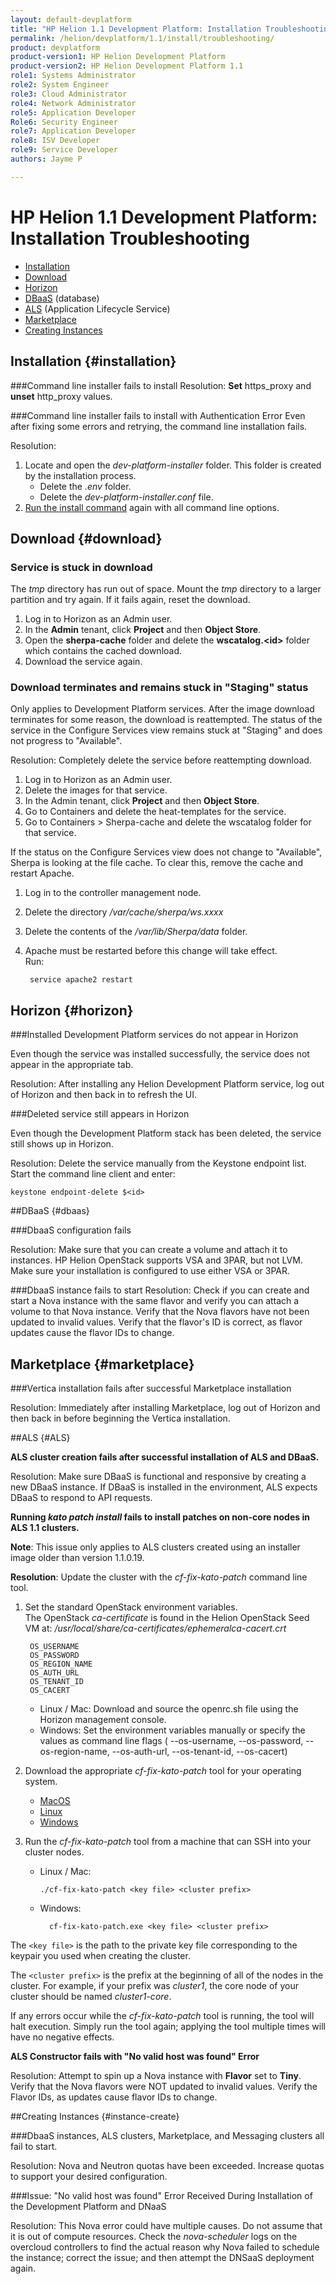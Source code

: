 ```yaml
---
layout: default-devplatform
title: "HP Helion 1.1 Development Platform: Installation Troubleshooting"
permalink: /helion/devplatform/1.1/install/troubleshooting/
product: devplatform
product-version1: HP Helion Development Platform
product-version2: HP Helion Development Platform 1.1
role1: Systems Administrator 
role2: System Engineer
role3: Cloud Administrator
role4: Network Administrator
role5: Application Developer
Role6: Security Engineer
role7: Application Developer 
role8: ISV Developer
role9: Service Developer
authors: Jayme P

---
```

<!--PUBLISHED-->


# HP Helion 1.1 Development Platform: Installation Troubleshooting

- [Installation](#installation)
- [Download](#download)
- [Horizon](#horizon)
- [DBaaS](#dbaas) (database)
- [ALS](#ALS) (Application Lifecycle Service)
- [Marketplace](#marketplace)
- [Creating Instances](#instance-create)

## Installation {#installation}

###Command line installer fails to install
 Resolution: **Set** https\_proxy and **unset** http\_proxy values.

###Command line installer fails to install with Authentication Error 
Even after fixing some errors and retrying, the command line installation fails.

Resolution: 

1. Locate and open the *dev-platform-installer* folder. This folder is created by the installation process.
	- Delete the *.env* folder.
	- Delete the *dev-platform-installer.conf* file.
3. [Run the install command](/helion/devplatform/1.1/install/#commandline) again with all command line options.

## Download {#download}

### Service is stuck in download

The *tmp* directory has run out of space. Mount the *tmp* directory to a larger partition and try again. If it fails again, reset the download.

1. Log in to Horizon as an Admin user.
2. In the **Admin** tenant, click **Project** and then **Object Store**.
3. Open the **sherpa-cache** folder and delete the **wscatalog.<id\>** folder which contains the cached download.
4. Download the service again.

### Download terminates and remains stuck in "Staging" status

Only applies to Development Platform services. After the image download terminates for some reason, the download is reattempted. The status of the service in the Configure Services view remains stuck at "Staging" and does not progress to "Available".

 Resolution: Completely delete the service before reattempting download.

1. Log in to Horizon as an Admin user.
2. Delete the images for that service.
3. In the Admin tenant, click **Project** and then **Object Store**.
4. Go to Containers and delete the heat-templates for the service.
3. Go to Containers > Sherpa-cache and delete the wscatalog folder for that service.

If the status on the Configure Services view does not change to "Available", Sherpa is looking at the file cache. To clear this, remove the cache and restart Apache.

1. Log in to the controller management node.
2. Delete the directory */var/cache/sherpa/ws.xxxx*
1. Delete the contents of the */var/lib/Sherpa/data* folder.
2. Apache must be restarted before this change will take effect. <br />Run:
		
		service apache2 restart 


## Horizon {#horizon}
###Installed Development Platform services do not appear in Horizon

Even though the service was installed successfully, the service does not appear in the appropriate tab.
 
Resolution: After installing any Helion Development Platform service, log out of Horizon and then back in to refresh the UI.

###Deleted service still appears in Horizon

Even though the Development Platform stack has been deleted, the service still shows up in Horizon.

Resolution: Delete the service manually from the Keystone endpoint list. <br /> Start the command line client and enter:

	keystone endpoint-delete $<id>

##DBaaS {#dbaas}

###DbaaS configuration fails
 
Resolution: Make sure that you can create a volume and attach it to instances. HP Helion OpenStack supports VSA and 3PAR, but not LVM. Make sure your installation is configured to use either VSA or 3PAR.

###DbaaS instance fails to start
Resolution: Check if you can create and start a Nova instance with the same flavor and verify you can attach a volume to that Nova instance. Verify that the Nova flavors have not been updated to invalid values. Verify that the flavor's ID is correct, as flavor updates cause the flavor IDs to change.

## Marketplace {#marketplace}

###Vertica installation fails after successful Marketplace installation

Resolution: Immediately after installing Marketplace, log out of Horizon and then back in before beginning the Vertica installation. 

##ALS {#ALS}

**ALS cluster creation fails after successful installation of ALS and DBaaS.**
 
Resolution: Make sure DBaaS is functional and responsive by creating a new DBaaS instance. If DBaaS is installed in the environment, ALS expects DBaaS to respond to API requests.

**Running *kato patch install* fails to install patches on non-core nodes in ALS 1.1 clusters.**

**Note**: This issue only applies to ALS clusters created using an installer image older than version 1.1.0.19.

**Resolution**: Update the cluster with the *cf-fix-kato-patch* command line tool.
 
1. Set the standard OpenStack environment variables. <br />The OpenStack *ca-certificate* is found in the Helion OpenStack Seed VM at:  */usr/local/share/ca-certificates/ephemeralca-cacert.crt*

		OS_USERNAME
		OS_PASSWORD
		OS_REGION_NAME
		OS_AUTH_URL
		OS_TENANT_ID
		OS_CACERT


	- Linux / Mac: Download and source the openrc.sh file using the Horizon management console.
	- Windows: Set the environment variables manually or specify the values as command line flags ( --os-username, --os-password, --os-region-name, --os-auth-url, --os-tenant-id, --os-cacert)

2.	Download the appropriate *cf-fix-kato-patch* tool for your operating system.
	- [MacOS](http://g7743e0143085e2793a5aef95989b09ea.cdn.hpcloudsvc.com/cf-fix-kato-patch/darwin/cf-fix-kato-patch)
	- [Linux](http://g7743e0143085e2793a5aef95989b09ea.cdn.hpcloudsvc.com/cf-fix-kato-patch/linux/cf-fix-kato-patch)
	- [Windows](http://g7743e0143085e2793a5aef95989b09ea.cdn.hpcloudsvc.com/cf-fix-kato-patch/windows/cf-fix-kato-patch.exe)
3.	Run the *cf-fix-kato-patch* tool from a machine that can SSH into your cluster nodes.
	-	Linux / Mac:
		
			./cf-fix-kato-patch <key file> <cluster prefix>
	- Windows:
		
			cf-fix-kato-patch.exe <key file> <cluster prefix>
 
The `<key file>` is the path to the private key file corresponding to the keypair you used when creating the cluster. 

The `<cluster prefix>` is the prefix at the beginning of all of the nodes in the cluster. For example, if your prefix was *cluster1*, the core node of your cluster should be named *cluster1-core*.
 
If any errors occur while the *cf-fix-kato-patch* tool is running, the tool will halt execution. Simply run the tool again; applying the tool multiple times will have no negative effects.

**ALS Constructor fails with "No valid host was found" Error**

Resolution: Attempt to spin up a Nova instance with **Flavor** set to **Tiny**. Verify that the Nova flavors were NOT updated to invalid values. Verify the Flavor IDs, as updates cause flavor IDs to change.

##Creating Instances {#instance-create}

###DbaaS instances, ALS clusters, Marketplace, and Messaging clusters all fail to start.

Resolution: Nova and Neutron quotas have been exceeded. Increase quotas to support your desired configuration.

###Issue: "No valid host was found" Error Received During Installation of the Development Platform and DNaaS

Resolution: This Nova error could have multiple causes. Do not assume that  it is out of compute resources. Check the *nova-scheduler* logs on the overcloud controllers to find the actual reason why Nova failed to schedule the instance; correct the issue; and then attempt the DNSaaS deployment again.

